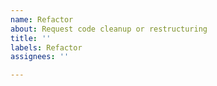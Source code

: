 ```yaml
---
name: Refactor
about: Request code cleanup or restructuring
title: ''
labels: Refactor
assignees: ''

---
```



